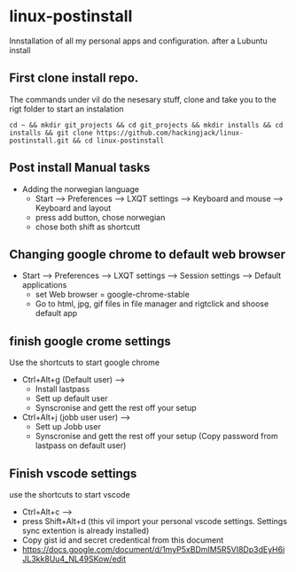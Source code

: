 # linux-postinstall
Innstallation of all my personal apps and configuration. after a Lubuntu install

## First clone install repo.
The commands under vil do the nesesary stuff, clone and take you to the rigt folder to start an instalation

```
cd ~ && mkdir git_projects && cd git_projects && mkdir installs && cd installs && git clone https://github.com/hackingjack/linux-postinstall.git && cd linux-postinstall

```


## Post install Manual tasks

- Adding the norwegian language
    - Start --> Preferences --> LXQT settings --> Keyboard and mouse --> Keyboard and layout
    - press add button, chose norwegian  
    - chose both shift as shortcutt



## Changing google chrome to default web browser
- Start --> Preferences --> LXQT settings --> Session settings --> Default applications
    - set Web browser = google-chrome-stable
    - Go to html, jpg, gif files in file manager and rigtclick and shoose default app




## finish google crome settings
Use the shortcuts to start google chrome
- Ctrl+Alt+g (Default user) --> 
    - Install lastpass
    - Sett up default user
    - Synscronise and gett the rest off your setup
- Ctrl+Alt+j (jobb user user) --> 
    - Sett up Jobb user
    - Synscronise and gett the rest off your setup (Copy password from lastpass on default user)


## Finish vscode  settings
 use the shortcuts to start vscode
 - Ctrl+Alt+c --> 
 - press Shift+Alt+d (this vil import your personal vscode settings. Settings sync extention is already installed) 
 - Copy gist id and secret credentical from this document 
 - https://docs.google.com/document/d/1myP5xBDmIM5R5VI8Dp3dEyH6iJL3kk8Uu4_NL49SKow/edit
